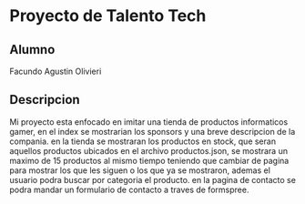 <h1> Proyecto de Talento Tech</h1>

<h2>Alumno</h2>
<p>Facundo Agustin Olivieri</p>

<h2>Descripcion</h2>

<p>Mi proyecto esta enfocado en imitar una tienda de productos informaticos gamer, en el index se mostrarian los sponsors y una breve descripcion de la compania.
  en la tienda se mostraran los productos en stock, que seran aquellos productos ubicados en el archivo productos.json, se mostrara un maximo de 15 productos al mismo tiempo
  teniendo que cambiar de pagina para mostrar los que les siguen o los que ya se mostraron, ademas el usuario podra buscar por categoria el producto. en la pagina de contacto
  se podra mandar un formulario de contacto a traves de formspree.
</p>
